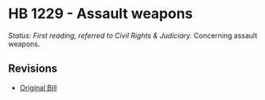 # HB 1229 - Assault weapons
*Status: First reading, referred to Civil Rights & Judiciary.*
Concerning assault weapons.

## Revisions
* [Original Bill](1/)